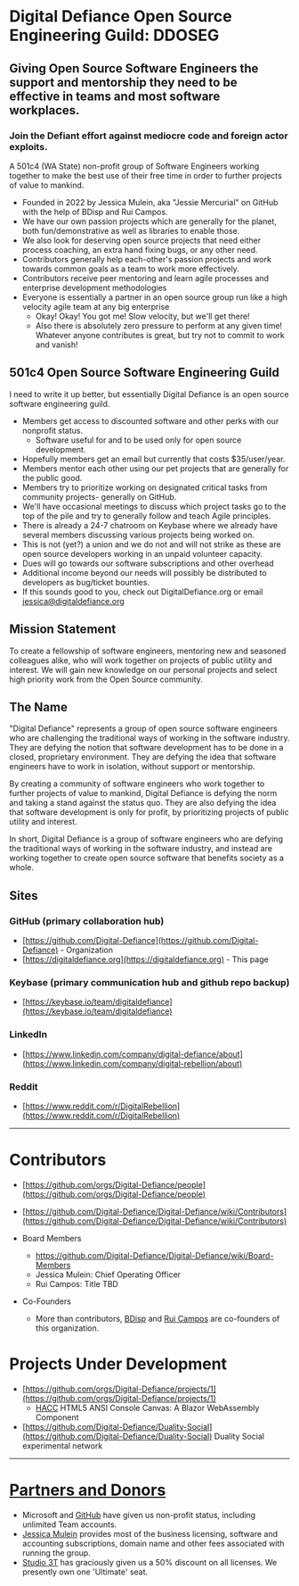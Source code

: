 # Digital Defiance Open Source Engineering Guild: DDOSEG
## Giving Open Source Software Engineers the support and mentorship they need to be effective in teams and most software workplaces.
### Join the Defiant effort against mediocre code and foreign actor exploits.

A 501c4 (WA State) non-profit group of Software Engineers working together to make the best use of their free time in order to further projects of value to mankind.

* Founded in 2022 by Jessica Mulein, aka "Jessie Mercurial" on GitHub with the help of BDisp and Rui Campos.
* We have our own passion projects which are generally for the planet, both fun/demonstrative as well as libraries to enable those.
* We also look for deserving open source projects that need either process coaching, an extra hand fixing bugs, or any other need.
* Contributors generally help each-other's passion projects and work towards common goals as a team to work more effectively.
* Contributors receive peer mentoring and learn agile processes and enterprise development methodologies
* Everyone is essentially a partner in an open source group run like a high velocity agile team at any big enterprise
  - Okay! Okay! You got me! Slow velocity, but we'll get there!
  - Also there is absolutely zero pressure to perform at any given time! Whatever anyone contributes is great, but try not to commit to work and vanish!
  
## 501c4 Open Source Software Engineering Guild
I need to write it up better, but essentially Digital Defiance is an open source software engineering guild.
- Members get access to discounted software and other perks with our nonprofit status.
  - Software useful for and to be used only for open source development.
- Hopefully members get an email but currently that costs $35/user/year.
- Members mentor each other using our pet projects that are generally for the public good.
- Members try to prioritize working on designated critical tasks from community projects- generally on GitHub.
- We'll have occasional meetings to discuss which project tasks go to the top of the pile and try to generally follow and teach Agile principles.
- There is already a 24-7 chatroom on Keybase where we already have several members discussing various projects being worked on.
- This is not (yet?) a union and we do not and will not strike as these are open source developers working in an unpaid volunteer capacity.
- Dues will go towards our software subscriptions and other overhead
- Additional income beyond our needs will possibly be distributed to developers as bug/ticket bounties.
- If this sounds good to you, check out DigitalDefiance.org or email jessica@digitaldefiance.org

## Mission Statement
To create a fellowship of software engineers, mentoring new and seasoned colleagues alike, who will work together on projects of public utility and interest. We will gain new knowledge on our personal projects and select high priority work from the Open Source community.

## The Name
"Digital Defiance" represents a group of open source software engineers who are challenging the traditional ways of working in the software industry. They are defying the notion that software development has to be done in a closed, proprietary environment. They are defying the idea that software engineers have to work in isolation, without support or mentorship.

By creating a community of software engineers who work together to further projects of value to mankind, Digital Defiance is defying the norm and taking a stand against the status quo. They are also defying the idea that software development is only for profit, by prioritizing projects of public utility and interest.

In short, Digital Defiance is a group of software engineers who are defying the traditional ways of working in the software industry, and instead are working together to create open source software that benefits society as a whole.

## Sites
### GitHub (primary collaboration hub)
  * [https://github.com/Digital-Defiance](https://github.com/Digital-Defiance) - Organization
  * [https://digitaldefiance.org](https://digitaldefiance.org) - This page

### Keybase (primary communication hub and github repo backup)
  * [https://keybase.io/team/digitaldefiance](https://keybase.io/team/digitaldefiance)

### LinkedIn
  * [https://www.linkedin.com/company/digital-defiance/about](https://www.linkedin.com/company/digital-rebellion/about)

### Reddit
  * [https://www.reddit.com/r/DigitalRebellion](https://www.reddit.com/r/DigitalRebellion)

-----
# Contributors
  * [https://github.com/orgs/Digital-Defiance/people](https://github.com/orgs/Digital-Defiance/people)
  * [https://github.com/Digital-Defiance/Digital-Defiance/wiki/Contributors](https://github.com/Digital-Defiance/Digital-Defiance/wiki/Contributors)
  * Board Members
    - https://github.com/Digital-Defiance/Digital-Defiance/wiki/Board-Members
    - Jessica Mulein: Chief Operating Officer
    - Rui Campos: Title TBD

  * Co-Founders
    - More than contributors, [BDisp](https://github.com/orgs/Digital-Defiance/people/BDisp) and [Rui Campos](https://github.com/orgs/Digital-Defiance/people/RuiFilipeCampos) are co-founders of this organization.

# Projects Under Development
  * [https://github.com/orgs/Digital-Defiance/projects/1](https://github.com/orgs/Digital-Defiance/projects/1)
    - [HACC](https://github.com/Blazor-Console/HACC) HTML5 ANSI Console Canvas: A Blazor WebAssembly Component
  * [https://github.com/Digital-Defiance/Duality-Social](https://github.com/Digital-Defiance/Duality-Social) Duality Social experimental network

-----
# [Partners and Donors](https://github.com/Digital-Defiance/Digital-Defiance/wiki/Partners-and-Donors)
 * Microsoft and [GitHub](https://support.github.com/contact/nonprofit) have given us non-profit status, including unlimited Team accounts.
 * [Jessica Mulein](mailto:jessica@mulein.com) provides most of the business licensing, software and accounting subscriptions, domain name and other fees associated with running the group.
 * [Studio 3T](https://studio3t.com/discount/) has graciously given us a 50% discount on all licenses. We presently own one 'Ultimate' seat.
